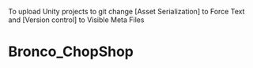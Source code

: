 To upload Unity projects to git change [Asset Serialization] to Force Text and [Version control] to Visible Meta Files
# Bronco_ChopShop
